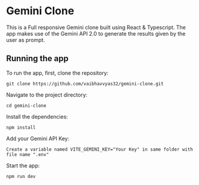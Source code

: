 # Gemini Clone

This is a Full responsive Gemini clone built using React & Typescript. The app makes use of the Gemini API 2.0 to generate the results given by the user as prompt.

## Running the app

To run the app, first, clone the repository:

    git clone https://github.com/vaibhavvyas32/gemini-clone.git 

Navigate to the project directory:

    cd gemini-clone 

Install the dependencies:

    npm install

Add your Gemini API Key:

    Create a variable named VITE_GEMINI_KEY="Your Key" in same folder with file name ".env"


Start the app:

    npm run dev 


